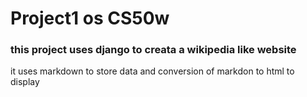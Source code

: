 # Project1 os CS50w

### this project uses django to creata a wikipedia like website

it uses markdown to store data and conversion of markdon to html to display

